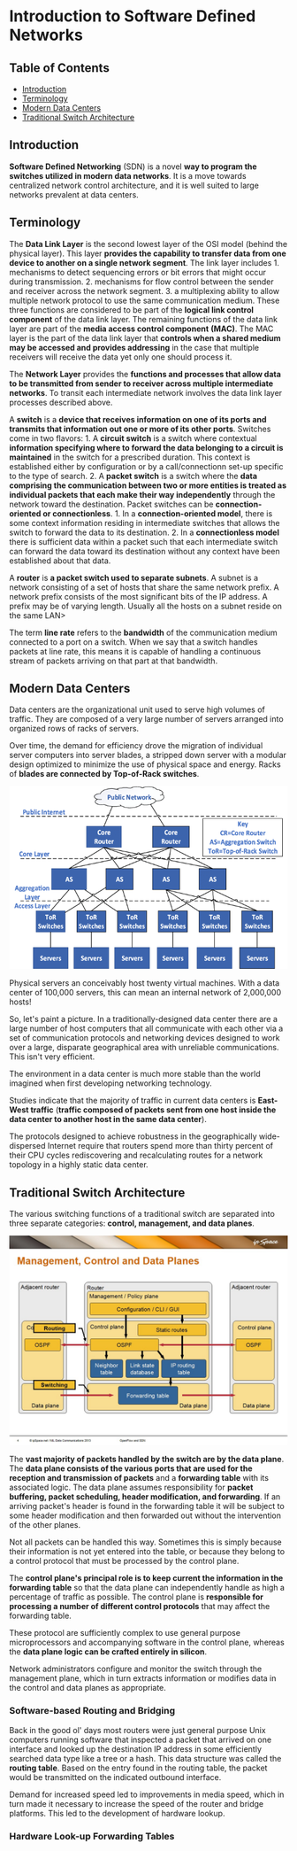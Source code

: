 # Introduction to Software Defined Networks

## Table of Contents
* [Introduction](#introduction)
* [Terminology](#terminology)
* [Modern Data Centers](#modern-data-centers)
* [Traditional Switch Architecture](#traditional-switch-architecture)

## Introduction

**Software Defined Networking** (SDN) is a novel **way to program the switches utilized in modern data networks**. It is a move towards centralized network control architecture, and it is well suited to large networks prevalent at data centers.

## Terminology

The **Data Link Layer** is the second lowest layer of the OSI model (behind the physical layer). This layer **provides the capability to transfer data from one device to another on a single network segment**. The link layer includes
    1. mechanisms to detect sequencing errors or bit errors that might occur during transmission.
    2. mechanisms for flow control between the sender and receiver across the network segment.
    3. a multiplexing ability to allow multiple network protocol to use the same communication medium.
These three functions are considered to be part of the **logical link control component** of the data link layer. The remaining functions of the data link layer are part of the **media access control component** **(MAC)**. The MAC layer is the part of the data link layer that **controls when a shared medium may be accessed and provides addressing** in the case that multiple receivers will receive the data yet only one should process it.

The **Network Layer** provides the **functions and processes that allow data to be transmitted from sender to receiver across multiple intermediate networks**. To transit each intermediate network involves the data link layer processes described above.

A **switch** is a **device that receives information on one of its ports and transmits that information out one or more of its other ports**. Switches come in two flavors:
    1. A **circuit switch** is a switch where contextual **information specifying where to forward the data belonging to a circuit is maintained** in the switch for a prescribed duration. This context is established either by configuration or by a call/connectionn set-up specific to the type of search.
    2. A **packet switch** is a switch where the **data comprising the communication between two or more entities is treated as individual packets that each make their way independently** through the network toward the destination. Packet switches can be **connection-oriented or connectionless**.
        1. In a **connection-oriented model**, there is some context information residing in intermediate switches that allows the switch to forward the data to its destination.
        2. In a **connectionless model** there is sufficient data within a packet such that each intermediate switch can forward the data toward its destination without any context have been established about that data.

A **router** is **a packet switch used to separate subnets**. A subnet is a network consisting of a set of hosts that share the same network prefix. A network prefix consists of the most significant bits of the IP address. A prefix may be of varying length. Usually all the hosts on a subnet reside on the same LAN>

The term **line rate** refers to the **bandwidth** of the communication medium connected to a port on a switch. When we say that a switch handles packets at line rate, this means it is capable of handling a continuous stream of packets arriving on that part at that bandwidth.

## Modern Data Centers

Data centers are the organizational unit used to serve high volumes of traffic. They are composed of a very large number of servers arranged into organized rows of racks of servers. 

Over time, the demand for efficiency drove the migration of individual server computers into server blades, a stripped down server with a modular design optimized to minimize the use of physical space and energy. Racks of **blades are connected by Top-of-Rack switches**.

<img src="resources/data-center-network-topology.png">


Physical servers an conceivably host twenty virtual machines. With a data center of 100,000 servers, this can mean an internal network of 2,000,000 hosts!

So, let's paint a picture. In a traditionally-designed data center there are a large number of host computers that all communicate with each other via a set of communication protocols and networking devices designed to work over a large, disparate geographical area with unreliable communications. This isn't very efficient. 

The environment in a data center is much more stable than the world imagined when first developing networking technology.

Studies indicate that the majority of traffic in current data centers is **East-West traffic** (**traffic composed of packets sent from one host inside the data center to another host in the same data center**).

The protocols designed to achieve robustness in the geographically wide-dispersed Internet require that routers spend more than thirty percent of their CPU cycles rediscovering and recalculating routes for a network topology in a highly static data center.

## Traditional Switch Architecture

The various switching functions of a traditional switch are separated into three separate categories: **control, management, and data planes**. 

<img src="resources/device-planes.jpg">

The **vast majority of packets handled by the switch are by the data plane**. The **data plane consists of the various ports that are used for the reception and transmission of packets** and a **forwarding table** with its associated logic. The data plane assumes responsibility for **packet buffering, packet scheduling, header modification, and forwarding**. If an arriving packet's header is found in the forwarding table it will be subject to some header modification and then forwarded out without the intervention of the other planes.

Not all packets can be handled this way. Sometimes this is simply because their information is not yet entered into the table, or because they belong to a control protocol that must be processed by the control plane.

The **control plane's principal role is to keep current the information in the forwarding table** so that the data plane can independently handle as high a percentage of traffic as possible. The control plane is **responsible for processing a number of different control protocols** that may affect the forwarding table. 

These protocol are sufficiently complex to use general purpose microprocessors and accompanying software in the control plane, whereas the **data plane logic can be crafted entirely in silicon**.

Network administrators configure and monitor the switch through the management plane, which in turn extracts information or modifies data in the control and data planes as appropriate.

### Software-based Routing and Bridging

Back in the good ol' days most routers were just general purpose Unix computers running software that inspected a packet that arrived on one interface and looked up the destination IP address in some efficiently searched data type like a tree or a hash. This data structure was called the **routing table**. Based on the entry found in the routing table, the packet would be transmitted on the indicated outbound interface.

Demand for increased speed led to improvements in media speed, which in turn made it necessary to increase the speed of the router and bridge platforms. This led to the development of hardware lookup.

### Hardware Look-up Forwarding Tables

